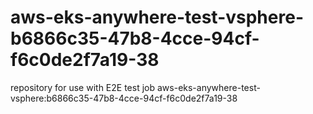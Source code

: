 # aws-eks-anywhere-test-vsphere-b6866c35-47b8-4cce-94cf-f6c0de2f7a19-38
repository for use with E2E test job aws-eks-anywhere-test-vsphere:b6866c35-47b8-4cce-94cf-f6c0de2f7a19-38
